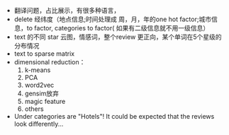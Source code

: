 * 翻译问题，占比展示，有很多种语言，
* delete 经纬度（地点信息;时间处理成 周，月，年的one hot factor;城市信息，to factor, categories to factor( 如果有二级信息就不用一级信息）
* text 的不同 star 云图，情感词，整个review 更正向，某个单词在5个星级的分布情况
* text to sparse matrix 
* dimensional reduction：
    1. k-means
    2. PCA
    3. word2vec
    4. gensim放弃
    5. magic feature
    6. others
 * Under categories are "Hotels"! It could be expected that the reviews look differently...


